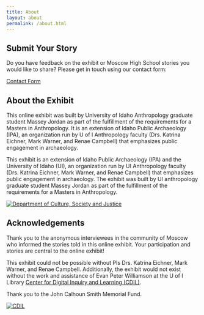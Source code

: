 ```yaml
---
title: About
layout: about
permalink: /about.html
---
```


## Submit Your Story

Do you have feedback on the exhibit or Moscow High School stories you would like to share?
Please get in touch using our contact form:

<div class="text-center"><a href="https://uidaho.co1.qualtrics.com/jfe/form/SV_80rXwofhmkUVXym" class="btn btn-lg btn-success">Contact Form</a></div>

## About the Exhibit 

This online exhibit was built by University of Idaho Anthropology graduate student Massey Jordan as part of the fulfillment of the requirements for a Masters in Anthropology. 
It is an extension of Idaho Public Archaeology (IPA), an organization run by U of I Anthropology faculty (Drs. Katrina Eichner, Mark Warner, and Renae Campbell) that emphasizes public engagement in archaeology.  

This exhibit is an extension of Idaho Public Archaeology (IPA) and the University of Idaho (UI), an organization run by UI Anthropology faculty (Drs. Katrina Eichner, Mark Warner, and Renae Campbell) that emphasizes public engagement in archaeology. The exhibit was built by UI anthropology graduate student Massey Jordan as part of the fulfillment of the requirements for a Masters in Anthropology. 

<div class="my-4 text-center about-narrowed-content"><a href="https://www.uidaho.edu/class/csj" title="U of I Department of Culture, Society and Justice"><img src="{{ '/assets/img/UI_Idaho_Dept_Culture_Society_Justice_full_color_horizontal_RGB.png' | relative_url }}" class="img-fluid w-50" alt="Department of Culture, Society and Justice"></a></div>

## Acknowledgements 

Thank you to the anonymous interviewees in the community of Moscow who informed the stories told in this online exhibit. 
Your participation and stories are central to the online exhibit! 

This exhibit could not be possible without PIs Drs. Katrina Eichner, Mark Warner, and Renae Campbell. 
Additionally, the exhibit would not exist without the work and assistance of Evan Peter Williamson at the U of I Library [Center for Digital Inquiry and Learning (CDIL)](https://cdil.lib.uidaho.edu/).

Thank you to the John Calhoun Smith Memorial Fund. 

<div class="my-4 text-center about-narrowed-content"><a href="https://cdil.lib.uidaho.edu/" title="The Center for Digital Inquiry and Learning"><img src="https://cdil.lib.uidaho.edu/storying-extinction/assets/img/cdil.png" class="img-fluid w-50" alt="CDIL"></a></div>
